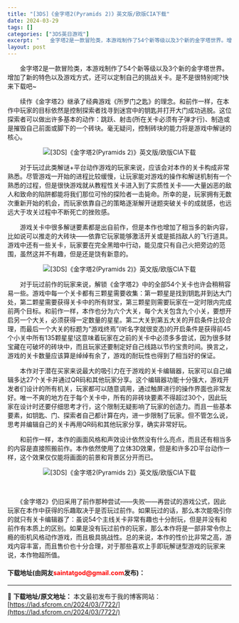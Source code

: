 ```yaml
---
title: "[3DS]《金字塔2(Pyramids 2)》英文版/欧版CIA下载"
date: 2024-03-29
tags: []
categories: ["3DS英日游戏"]
excerpt: "　　金字塔2是一款冒险类，本游戏制作了54个新等级以及3个新的金字塔世界。增加了新的特色以及游戏方式，还可以定制自己的挑战关卡。是不是很特别呢?快来下载吧~ 　　续作《金字塔2》继承了经典游戏《所罗门之匙》的理念。和前作一样，在本作中玩家的目标依然是控制探索者找寻到迷宫中的钥匙并打开大门成功逃脱。这&hellip;"
layout: post
---
```


 <p>　　金字塔2是一款冒险类，本游戏制作了54个新等级以及3个新的金字塔世界。增加了新的特色以及游戏方式，还可以定制自己的挑战关卡。是不是很特别呢?快来下载吧~</p> <p>　　续作《金字塔2》继承了经典游戏《所罗门之匙》的理念。和前作一样，在本作中玩家的目标依然是控制探索者找寻到迷宫中的钥匙并打开大门成功逃脱。这位探索者可以做出许多基本的动作：跳跃、射击(所在关卡必须有子弹才行)、制造或是摧毁自己前面或脚下的一个砖块。毫无疑问，控制砖块的能力将是游戏中解谜的核心。</p> <p align="center"><img align="" border="0" src="https://lad.sfcrom.cn/wp-content/uploads/2024/03/20240329_660613af9f795.webp" alt="[3DS]《金字塔2(Pyramids 2)》英文版/欧版CIA下载" /></p> <p>　　对于玩过此类解谜+平台动作游戏的玩家来说，应该会对本作的关卡构成非常熟悉。尽管游戏一开始的进程比较缓慢，让玩家能对游戏的操作和解谜机制有一个熟悉的过程，但是很快游戏就从教程性关卡进入到了实质性关卡&mdash;&mdash;大量凶恶的敌人和致命的陷阱都能将我们那位可怜的探险者一击毙命。所幸的是，玩家拥有无数次重新开始的机会，而玩家依靠自己的策略逐渐解开谜题突破关卡的成就感，也远远大于攻关过程中不断死亡的挫败感。</p> <p>　　游戏关卡中很多解谜要素都是出自前作，但是本作也增加了相当多的新内容，比如说可以推走的大砖块&mdash;&mdash;依靠它玩家能够激活开关或是抵挡敌人的飞行道具。游戏中还有一些关卡，玩家要在完全黑暗中行动，能见度只有自己火把旁边的范围，虽然这并不有趣，但是还是饶有新意的。</p> <p align="center"><img align="" border="0" src="https://lad.sfcrom.cn/wp-content/uploads/2024/03/20240329_660613b00847d.webp" alt="[3DS]《金字塔2(Pyramids 2)》英文版/欧版CIA下载" /></p> <p>　　对于玩过前作的玩家来说，解锁《金字塔2》中的全部54个关卡也许会稍稍容易一些。游戏中每一个关卡都有三颗星需要收集：第一颗星是找到钥匙并到达大门处，第二颗星需要获得关卡中的所有财宝，第三颗星则需要玩家在一定时限内完成前两个目标。和前作一样，本作也分为六个大关，每个大关包含九个小关，要想开启另一个大关，必须获得一定数量的星星。第二大关到第五大关的开启条件比较合理，而最后一个大关的标题为&ldquo;游戏终焉&rdquo;(听名字就很变态)的开启条件是获得前45个小关中所有135颗星星!这意味着玩家在之前的关卡中必须多多尝试，因为很多财宝藏在可破坏的砖块中，而且玩家还要制定好自己线路以节约宝贵时间。换言之，游戏的关卡数量应该算是绰绰有余了，游戏的耐玩性也得到了相当好的保证。</p> <p>　　本作对于潜在买家来说最大的吸引力在于游戏的关卡编辑器，玩家可以自己编辑多达27个关卡并通过QR码和其他玩家分享。这个编辑器功能十分强大，游戏开发者们设计的所有机关，玩家都可以随意调用，通过触屏进行的操作界面也非常友好。唯一不爽的地方在于每个关卡中，所有的非砖块要素不得超过30个，因此玩家在设计时还要仔细思考才行，这个限制无疑影响了玩家的创造力。而且一些基本要素，如钥匙、门、探索者自己都计算在内，进一步限制了玩家。但不管怎么说，思考并编辑自己的关卡再用QR码和其他玩家分享，确实非常好玩。</p> <p>　　和前作一样，本作的画面风格和声效设计依然没有什么亮点，而且还有相当多的内容是直接照搬前作。本作依然使用了立体3D效果，但是和许多2D平台动作一样，这个效果仅仅能将画面的前景和背景区分开而已。</p> <p align="center"><img align="" border="0" src="https://lad.sfcrom.cn/wp-content/uploads/2024/03/20240329_660613b060e5e.webp" alt="[3DS]《金字塔2(Pyramids 2)》英文版/欧版CIA下载" /></p> <p>&nbsp;</p> <p>　　《金字塔2》仍旧采用了前作那种尝试&mdash;&mdash;失败&mdash;&mdash;再尝试的游戏公式，因此玩家在本作中获得的乐趣取决于是否玩过前作。如果玩过的话，那么本次能吸引你的就只有关卡编辑器了：虽说54个主线关卡非常有趣也十分耐玩，但是并没有和前作有本质上的区别。如果是没有玩过前作的玩家，那么本作将是一部非常令你上瘾的街机风格动作游戏，而且极具挑战性。总的来说，本作的性价比非常之高，游戏内容丰富，而且售价也十分合理，对于那些喜欢上手即玩解谜型游戏的玩家来说，本作物超所值。</p> <p><h4>下载地址(由网友<font color="red">saintatgod@gmail.com</font>发布)：</h4></p> 

---
📖 **下载地址/原文地址：** 本文最初发布于我的博客网站：[https://lad.sfcrom.cn/2024/03/7722/](https://lad.sfcrom.cn/2024/03/7722/)
